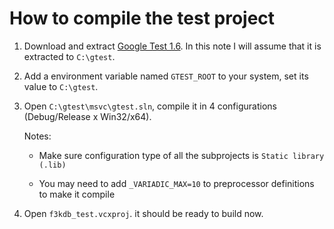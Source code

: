 How to compile the test project
===============================

1. Download and extract [Google Test 1.6](http://code.google.com/p/googletest/downloads/list). 
   In this note I will assume that it is extracted to `C:\gtest`.

2. Add a environment variable named `GTEST_ROOT` to your system, set its value to `C:\gtest`.

3. Open `C:\gtest\msvc\gtest.sln`, compile it in 4 configurations (Debug/Release x Win32/x64).
   
   Notes:

   * Make sure configuration type of all the subprojects is `Static library (.lib)`

   * You may need to add `_VARIADIC_MAX=10` to preprocessor definitions to make it compile

4. Open `f3kdb_test.vcxproj`. it should be ready to build now.
